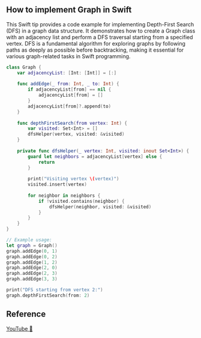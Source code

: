 ## How to implement Graph in Swift

This Swift tip provides a code example for implementing Depth-First Search (DFS) in a graph data structure. It demonstrates how to create a Graph class with an adjacency list and perform a DFS traversal starting from a specified vertex. DFS is a fundamental algorithm for exploring graphs by following paths as deeply as possible before backtracking, making it essential for various graph-related tasks in Swift programming.

```swift
class Graph {
    var adjacencyList: [Int: [Int]] = [:]
    
    func addEdge(_ from: Int, _ to: Int) {
        if adjacencyList[from] == nil {
            adjacencyList[from] = []
        }
        adjacencyList[from]?.append(to)
    }
    
    func depthFirstSearch(from vertex: Int) {
        var visited: Set<Int> = []
        dfsHelper(vertex, visited: &visited)
    }
    
    private func dfsHelper(_ vertex: Int, visited: inout Set<Int>) {
        guard let neighbors = adjacencyList[vertex] else {
            return
        }
        
        print("Visiting vertex \(vertex)")
        visited.insert(vertex)
        
        for neighbor in neighbors {
            if !visited.contains(neighbor) {
                dfsHelper(neighbor, visited: &visited)
            }
        }
    }
}

// Example usage:
let graph = Graph()
graph.addEdge(0, 1)
graph.addEdge(0, 2)
graph.addEdge(1, 2)
graph.addEdge(2, 0)
graph.addEdge(2, 3)
graph.addEdge(3, 3)

print("DFS starting from vertex 2:")
graph.depthFirstSearch(from: 2)
```

## Reference

[YouTube 👀](https://youtube.com/shorts/zLN8ERm0WnU?feature=share)
